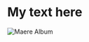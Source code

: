 # My text here
![Maere Album](https://github.com/user-attachments/assets/37cc886b-4b40-4c5f-a7f9-1b0c4cdfee5b)
